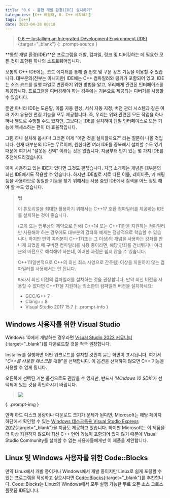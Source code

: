 ```yaml
---
title: "0.6 - 통합 개발 환경(IDE) 설치하기"
categories: [C++ 배움터, 0. C++ 시작하기]
tags: [c++]
date: 2023-04-28 00:10
---
```


> [0.6 — Installing an Integrated Development Environment (IDE)](https://www.learncpp.com/cpp-tutorial/installing-an-integrated-development-environment-ide/){:target="_blank"}
{: .prompt-source }

**통합 개발 환경(IDE)**은 프로그램을 개발, 컴파일, 링크 및 디버깅하는 데 필요한 모든 것이 포함된 하나의 소프트웨어입니다.

보통의 C++ IDE에는, 코드 에디터를 통해 줄 번호 및 구문 강조 기능을 이용할 수 있습니다. 대부분의(전부는 아니지만) IDE에는 C++ 컴파일러와 링커가 포함되어 있고, IDE는 소스 코드를 실행 파일로 변환하기 위한 방법을 알고, 우리에게 관련된 인터페이스를 제공합니다. 프로그램을 디버깅해야 하는 경우에는 기본으로 제공되는 디버거를 사용할 수 있습니다.

뿐만 아니라 IDE는 도움말, 이름 자동 완성, 서식 자동 지정, 버전 관리 시스템과 같은 여러 가지 유용한 편집 기능을 모두 제공합니다. 즉, 우리는 위와 관련된 모든 작업을 하나하나 별도로 수행할 수도 있지만, 그보다는 IDE를 설치하여 단일 인터페이스로 모든 기능에 액세스하는 편이 더 효율적입니다.

그럼 하나 설치해 봅시다! 그러면 이제 "어떤 것을 설치할까요?" 라는 질문이 나올 것입니다. 현재 대부분의 IDE는 무료이며, 원한다면 여러 IDE를 중복해서 설치할 수도 있기 때문에 여기서 "잘못된 선택" 이라는 것은 없습니다. 지금부터 인기 있는 몇 가지 IDE를 추천해드리겠습니다.

이미 사용하고 있는 IDE가 있다면 그것도 괜찮습니다. 지금 소개하는 개념은 대부분의 최신 IDE에서도 적용할 수 있습니다. 하지만 IDE별로 서로 다른 이름, 레이아웃, 키 매핑 등을 사용하므로 동일한 기능을 찾기 위해서는 사용 중인 IDE에서 검색을 어느 정도 해야 할 수도 있습니다.

> **팁**
> 
> 이 튜토리얼을 최대한 활용하기 위해서는 C++17 호환 컴파일러를 제공하는 IDE를 설치하는 것이 좋습니다.
> 
> (교육 또는 업무상의 제약으로 인해) C++14 또는 C++11만을 지원하는 컴파일러만 사용해야 하는 경우에도 대부분의 강좌와 예제는 정상적으로 학습할 수 있습니다. 하지만 만약 여러분이 C++17(또는 그 이상)의 개념을 사용하는 강좌를 만나게 되었을 때 구버전 컴파일러를 사용 중이라면, 해당 강좌를 건너뛰거나 여러분의 버전으로 해석해야 하는데, 이러한 과정은 쉽지 않을 수 있습니다.
> 
> C++11(일반적으로 C++의 최신 최소 사양으로 간주됨) 이상을 지원하지 않는 컴파일러를 사용해서는 안 됩니다.
>
> 따라서 최신 버전의 컴파일러를 설치하는 것을 권장합니다. 만약 최신 버전을 사용할 수 없다면 C++17을 지원하는 최소한의 컴파일러 버젼을 설치하세요:
>
> - GCC/G++ 7
> - Clang++ 8
> - Visual Studio 2017 15.7 
{: .prompt-info }

## Windows 사용자를 위한 Visual Studio

Windows 10에서 개발하는 경우라면 [Visual Studio 2022 커뮤니티](https://visualstudio.microsoft.com/ko/downloads/){:target="_blank"}를 다운로드할 것을 적극 권장합니다.

Installer를 실행하면 어떤 워크로드를 설치할 것인지 묻는 화면이 표시됩니다. 여기서 "_C++를 사용한 데스크톱 개발_"을 선택합니다. 이 옵션을 선택하지 않으면 C++ 기능을 사용할 수 없게 됩니다.

오른쪽에 선택된 기본 옵션으로도 괜찮을 수 있지만, 반드시 '_Windows 10 SDK_'가 선택되어 있는 것을 확인하시기 바랍니다.

> <img src="https://www.learncpp.com/images/CppTutorial/Chapter0/VS2019-Installer-min.png?ezimgfmt=rs:481x269/rscb2/ng:webp/ngcb2">
{: .prompt-img }

만약 하드 디스크 용량이나 다운로드 크기가 문제가 된다면, Microsoft는 해당 페이지 하단에서 확인할 수 있는 [Windows 데스크톱용 Visual Studio Express 2017](https://visualstudio.microsoft.com/ko/vs/express/){:target="_blank"}을 지금도 제공하고 있습니다. 하지만 Microsoft는 이 제품을 더 이상 지원하지 않으며 최신 C++ 언어 기능이 포함되어 있지 않기 때문에 Visual Studio Community를 설치할 수 없는 사용자들에게만 이 제품을 제안합니다.

## Linux 및 Windows 사용자를 위한 Code::Blocks

만약 Linux에서 개발 중이거나 Windows에서 개발 중이지만 Linux로 쉽게 포팅할 수 있는 프로그램을 작성하고 싶으시다면 [Code::Blocks](https://www.codeblocks.org/downloads/binaries/){:target="_blank"}를 추천합니다. Code::Blocks는 Linux와 Windows에서 모두 실행 가능한 무료 오픈 소스 크로스 플랫폼 IDE입니다.


